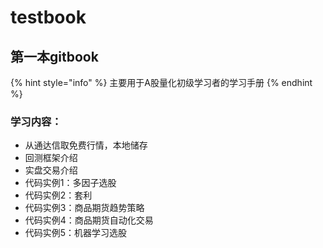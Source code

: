 # testbook

## 第一本gitbook

{% hint style="info" %}
 主要用于A股量化初级学习者的学习手册
{% endhint %}

### 学习内容：

* 从通达信取免费行情，本地储存
* 回测框架介绍
* 实盘交易介绍
* 代码实例1：多因子选股
* 代码实例2：套利
* 代码实例3：商品期货趋势策略
* 代码实例4：商品期货自动化交易
* 代码实例5：机器学习选股



